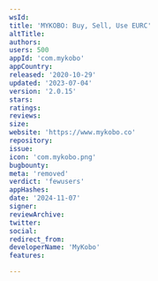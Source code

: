 ```yaml
---
wsId: 
title: 'MYKOBO: Buy, Sell, Use EURC'
altTitle: 
authors: 
users: 500
appId: 'com.mykobo'
appCountry: 
released: '2020-10-29'
updated: '2023-07-04'
version: '2.0.15'
stars: 
ratings: 
reviews: 
size: 
website: 'https://www.mykobo.co'
repository: 
issue: 
icon: 'com.mykobo.png'
bugbounty: 
meta: 'removed'
verdict: 'fewusers'
appHashes: 
date: '2024-11-07'
signer: 
reviewArchive: 
twitter: 
social: 
redirect_from: 
developerName: 'MyKobo'
features: 

---
```


